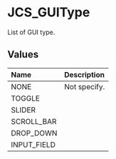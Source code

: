 # JCS_GUIType

List of GUI type.

## Values

| Name        | Description  |
|:------------|:-------------|
| NONE        | Not specify. |
| TOGGLE      |              |
| SLIDER      |              |
| SCROLL_BAR  |              |
| DROP_DOWN   |              |
| INPUT_FIELD |              |
